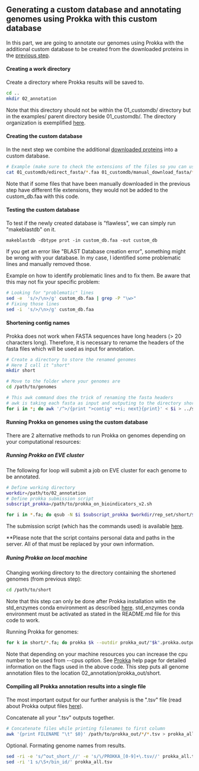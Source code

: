 ## Generating a custom database and annotating genomes using Prokka with this custom database
In this part, we are going to annotate our genomes using Prokka
with the additional custom database to be created from the downloaded proteins in the [previous step](CUSTOMDB.md).


#### Creating a work directory
Create a directory where Prokka results will be saved to.
```bash
cd ..
mkdir 02_annotation
```
Note that this directory should not be within the 01_customdb/ directory but in the examples/ parent directory beside 01_customdb/. The directory organization is exemplified [here](../examples). 

#### Creating the custom database
In the next step we combine the additional [downloaded proteins](CUSTOMDB.md) into a custom database.

```bash
# Example (make sure to check the extensions of the files so you can use the wildcard)
cat 01_customdb/edirect_fasta/*.faa 01_customdb/manual_download_fasta/*.faa > 02_annotation/custom_db.faa
```
Note that if some files that have been manually downloaded in the previous step have different file extensions, they would not be added to the custom_db.faa with this code.

#### Testing the custom database
To test if the newly created database is "flawless", 
we can simply run "makeblastdb" on it.

```
makeblastdb -dbtype prot -in custom_db.faa -out custom_db
```

If you get an error like "BLAST Database creation error", something might be wrong with your database.
In my case, I identified some problematic lines and manually removed those.

Example on how to identify problematic lines and to fix them. Be aware that this may not fix your specific problem:
```bash
# Looking for "problematic" lines
sed -e  's/>/\n>/g' custom_db.faa | grep -P "\w>"
# Fixing those lines
sed -i  's/>/\n>/g' custom_db.faa
```

#### Shortening contig names
Prokka does not work when FASTA sequences have long headers (> 20 characters long). 
Therefore, it is necessary to rename the headers of 
the fasta files which will be used as input for annotation.

```bash
# Create a directory to store the renamed genomes
# Here I call it "short"
mkdir short

# Move to the folder where your genomes are
cd /path/to/genomes

# This awk command does the trick of renaming the fasta headers
# awk is taking each fasta as input and outputing to the directory short
for i in *; do awk '/^>/{print ">contig" ++i; next}{print}' < $i > ../short/"short_"$i; done
```

#### Running Prokka on genomes using the custom database

There are 2 alternative methods to run Prokka on genomes depending on your computational resources:

##### Running Prokka on EVE cluster

The following for loop will submit a job on EVE cluster for each genome to be annotated.
```bash
# Define working directory
workdir=/path/to/02_annotation
# Define prokka submission script
subscript_prokka=/path/to/prokka_on_bioindicators_v2.sh

for i in *.fa; do qsub -N $i $subscript_prokka $workdir/rep_set/short/$i prokka_out/"out_$i" $i; done
```
The submission script (which has the commands used) is available [here](../scripts/prokka_sub_script.sh).

**Please note that the script contains personal data and paths in the server. All of that must be replaced by your own information. 

##### Runing Prokka on local machine

Changing working directory to the directory containing the shortened genomes (from previous step):
```bash
cd /path/to/short
```
Note that this step can only be done after Prokka installation witin the std_enzymes conda environment as described [here](../README.md). std_enzymes conda environment must be activated as stated in the README.md file for this code to work.

Running Prokka for genomes:
```bash
for k in short/*.fa; do prokka $k --outdir prokka_out/"$k".prokka.output --prefix PROKKA_${k##*/} --proteins "custom_db.faa" --norrna --notrna --cpus 4 ; echo $k; done
```
Note that depending on your machine resources you can increase the cpu number to be used from --cpus option. See [Prokka](https://github.com/tseemann/prokka#readme) help page for detailed information on the flags used in the above code. 
This step puts all genome annotation files to the location 02_annotation/prokka_out/short.

#### Compiling all Prokka annotation results into a single file

The most important output for our further analysis is the ".tsv" file 
(read about Prokka output files [here](https://github.com/tseemann/prokka#output-files)).

Concatenate all your ".tsv" outputs together.
```bash
# Concatenate files while printing filenames to first column
awk '{print FILENAME "\t" $0}' /path/to/prokka_out/*/*.tsv > prokka_all.tsv
```

Optional. Formating genome names from results.
```bash
sed -ri -e 's/^out_short_//' -e 's/\/PROKKA_[0-9]+\.tsv//' prokka_all.tsv
sed -ri '1 s/\S+/bin_id/' prokka_all.tsv
```
